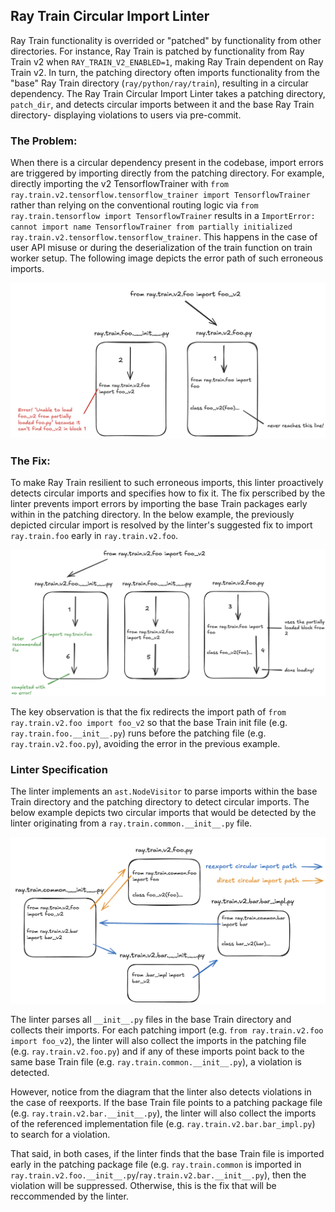 ## Ray Train Circular Import Linter

Ray Train functionality is overrided or "patched" by functionality from other directories. For instance, Ray Train is patched by functionality from Ray Train v2 when `RAY_TRAIN_V2_ENABLED=1`, making Ray Train dependent on Ray Train v2. In turn, the patching directory often imports functionality from the "base" Ray Train directory (`ray/python/ray/train`), resulting in a circular dependency. The Ray Train Circular Import Linter takes a patching directory, `patch_dir`, and detects circular imports between it and the base Ray Train directory- displaying violations to users via pre-commit.

### The Problem:

When there is a circular dependency present in the codebase, import errors are triggered by importing directly from the patching directory. For example, directly importing the v2 TensorflowTrainer with `from ray.train.v2.tensorflow.tensorflow_trainer import TensorflowTrainer` rather than relying on the conventional routing logic via `from ray.train.tensorflow import TensorflowTrainer` results in a `ImportError: cannot import name TensorflowTrainer from partially initialized ray.train.v2.tensorflow.tensorflow_trainer`. This happens in the case of user API misuse or during the deserialization of the train function on train worker setup. The following image depicts the error path of such erroneous imports.

![ErrorPath](./images/ErrorPath.png)

### The Fix:

To make Ray Train resilient to such erroneous imports, this linter proactively detects circular imports and specifies how to fix it. The fix perscribed by the linter prevents import errors by importing the base Train packages early within in the patching directory. In the below example, the previously depicted circular import is resolved by the linter's suggested fix to import `ray.train.foo` early in `ray.train.v2.foo`.

![SuccessPath](./images/SuccessPath.png)

The key observation is that the fix redirects the import path of `from ray.train.v2.foo import foo_v2` so that the base Train init file (e.g. `ray.train.foo.__init__.py`) runs before the patching file (e.g. `ray.train.v2.foo.py`), avoiding the error in the previous example.

### Linter Specification

The linter implements an `ast.NodeVisitor` to parse imports within the base Train directory and the patching directory to detect circular imports. The below example depicts two circular imports that would be detected by the linter originating from a `ray.train.common.__init__.py` file.

![Linter](./images/Linter.png)

The linter parses all `__init__.py` files in the base Train directory and collects their imports. For each patching import (e.g. `from ray.train.v2.foo import foo_v2`), the linter will also collect the imports in the patching file (e.g. `ray.train.v2.foo.py`) and if any of these imports point back to the same base Train file (e.g. `ray.train.common.__init__.py`), a violation is detected.

However, notice from the diagram that the linter also detects violations in the case of reexports. If the base Train file points to a patching package file (e.g. `ray.train.v2.bar.__init__.py`), the linter will also collect the imports of the referenced implementation file (e.g. `ray.train.v2.bar.bar_impl.py`) to search for a violation.

That said, in both cases, if the linter finds that the base Train file is imported early in the patching package file (e.g. `ray.train.common` is imported in `ray.train.v2.foo.__init__.py`/`ray.train.v2.bar.__init__.py`), then the violation will be suppressed. Otherwise, this is the fix that will be reccommended by the linter.
